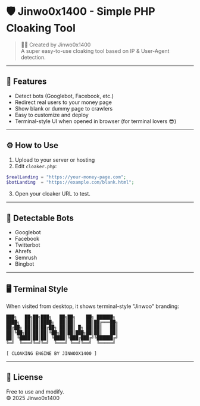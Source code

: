 # 🛡️ Jinwo0x1400 - Simple PHP Cloaking Tool

> 👨‍💻 Created by Jinwo0x1400  
> A super easy-to-use cloaking tool based on IP & User-Agent detection.

---

## 🚀 Features

- Detect bots (Googlebot, Facebook, etc.)
- Redirect real users to your money page
- Show blank or dummy page to crawlers
- Easy to customize and deploy
- Terminal-style UI when opened in browser (for terminal lovers 😎)

---

## ⚙️ How to Use

1. Upload to your server or hosting
2. Edit `cloaker.php`:

```php
$realLanding = "https://your-money-page.com";
$botLanding  = "https://example.com/blank.html";
```

3. Open your cloaker URL to test.

---

## 🧪 Detectable Bots

- Googlebot
- Facebook
- Twitterbot
- Ahrefs
- Semrush
- Bingbot

---

## 🖥️ Terminal Style

When visited from desktop, it shows terminal-style "Jinwoo" branding:

```
███╗   ██╗██╗███╗   ██╗██╗    ██╗ ██████╗ 
████╗  ██║██║████╗  ██║██║    ██║██╔═══██╗
██╔██╗ ██║██║██╔██╗ ██║██║ █╗ ██║██║   ██║
██║╚██╗██║██║██║╚██╗██║██║███╗██║██║   ██║
██║ ╚████║██║██║ ╚████║╚███╔███╔╝╚██████╔╝
╚═╝  ╚═══╝╚═╝╚═╝  ╚═══╝ ╚══╝╚══╝  ╚═════╝ 

[ CLOAKING ENGINE BY JINWOOX1400 ]
```

---

## 📜 License

Free to use and modify.  
© 2025 Jinwo0x1400
